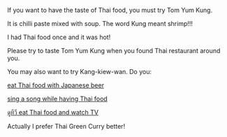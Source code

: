 If you want to have the taste of Thai food, you must try Tom Yum Kung.

It is chilli paste mixed with soup. The word Kung meant shrimp!!!

I had Thai food once and it was hot!

Please try to taste Tom Yum Kung when you found Thai restaurant around you.

You may also want to try Kang-kiew-wan.
Do you:

[eat Thai food with Japanese beer](../../japanese/beer/beer.md)

[sing a song while having Thai food](../../english/sing-song/sing.md)

[ดูทีวี eat Thai food and watch TV](https://www.youtube.com)

Actually I prefer Thai Green Curry better!

